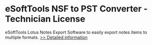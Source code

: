 # eSoftTools NSF to PST Converter - Technician License
eSoftTools Lotus Notes Export Software to easily export notes items to multiple formats.
[>> Detailed information](https://secure.shareit.com/shareit/product.html?productid=300877516&affiliateid=200057808)